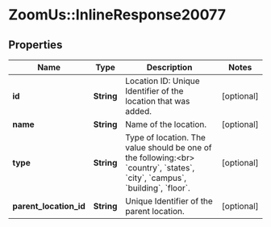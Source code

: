 # ZoomUs::InlineResponse20077

## Properties
Name | Type | Description | Notes
------------ | ------------- | ------------- | -------------
**id** | **String** | Location ID: Unique Identifier of the location that was added. | [optional] 
**name** | **String** | Name of the location. | [optional] 
**type** | **String** | Type of location. The value should be one of the following:&lt;br&gt; &#x60;country&#x60;, &#x60;states&#x60;, &#x60;city&#x60;, &#x60;campus&#x60;, &#x60;building&#x60;, &#x60;floor&#x60;. | [optional] 
**parent_location_id** | **String** | Unique Identifier of the parent location. | [optional] 


